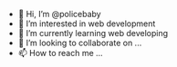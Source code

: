 - 👋 Hi, I’m @policebaby
- 👀 I’m interested in web development
- 🌱 I’m currently learning web developing
- 💞️ I’m looking to collaborate on ...
- 📫 How to reach me ...

<!---
policebaby/policebaby is a ✨ special ✨ repository because its `README.md` (this file) appears on your GitHub profile.
You can click the Preview link to take a look at your changes.
--->

